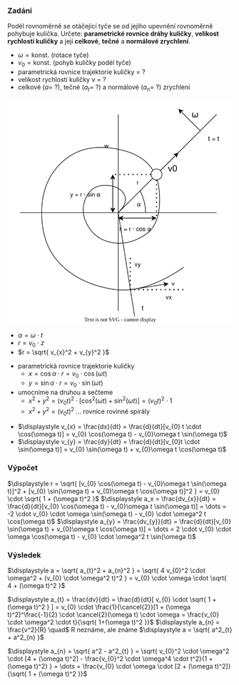 ### Zadání

Podél rovnoměrně se otáčející tyče se od jejího upevnění rovnoměrně pohybuje kulička. Určete: **parametrické rovnice dráhy kuličky**, **velikost rychlosti kuličky** a její **celkové**, **tečné** a **normálové zrychlení**.

- $\omega = \text{konst.}$ (rotace tyče)
- $v_{0} = \text{konst.}$ (pohyb kuličky podél tyče)
- parametrická rovnice trajektorie kuličky = ?
- velikost rychlosti kuličky v = ?
- celkové ($a = \ ?$), tečné ($a_{t} = \ ?$) a normálové ($a_{n} = \ ?$) zrychlení

![](_assets/priklad2.svg)

- $\alpha = \omega \cdot t$
- $r = v_{0} \cdot z$
- $r = \sqrt{ v_{x}^2 + v_{y}^2 }$
+ parametrická rovnice trajektorie kuličky
	+ $x = \cos \alpha \cdot r = v_{0}\cdot \cos(\omega t)$
	+ $y = \sin \alpha \cdot r = v_{0}\cdot \sin(\omega t)$
+ umocníme na druhou a sečteme
	+ $x^2 + y^2 = (v_{0}t)^2 \cdot [\cos^2(\omega t) + \sin^2(\omega t)] = (v_{0}t)^2 \cdot 1$
	+ $x^2 + y^2 = (v_{0}t)^2$ ... rovnice rovinné spirály

- $\displaystyle v_{x} = \frac{dx}{dt} = \frac{d}{dt}[v_{0} t \cdot \cos(\omega t)] = v_{0} \cos(\omega t) - v_{0}\omega t \sin(\omega t)$
- $\displaystyle v_{y} = \frac{dy}{dt} = \frac{d}{dt}[v_{0}t \cdot \sin(\omega t)] = v_{0} \sin(\omega t) + v_{0}\omega t \cos(\omega t)$

### Výpočet

$\displaystyle r = \sqrt{ [v_{0} \cos(\omega t) - v_{0}\omega t \sin(\omega t)]^2 + [v_{0} \sin(\omega t) + v_{0}\omega t \cos(\omega t)]^2 } = v_{0} \cdot \sqrt{ 1 + (\omega t)^2 }$
$\displaystyle a_x = \frac{dv_{x}}{dt} = \frac{d}{dt}[v_{0} \cos(\omega t) - v_{0}\omega t \sin(\omega t)] = \dots = -2 \cdot v_{0} \cdot \omega \sin(\omega t) - v_{0} \cdot \omega^2 t \cos(\omega t)$
$\displaystyle a_{y} = \frac{dv_{y}}{dt} = \frac{d}{dt}[v_{0} \sin(\omega t) + v_{0}\omega t \cos(\omega t)] = \dots = 2 \cdot v_{0} \cdot \omega \cos(\omega t) - v_{0} \cdot \omega^2 t \sin(\omega t)$

### Výsledek

$\displaystyle a = \sqrt{ a_{t}^2 + a_{n}^2 } = \sqrt{ 4 v_{0}^2 \cdot \omega^2 + (v_{0} \cdot \omega^2 t)^2 } = v_{0} \cdot \omega \cdot \sqrt{ 4 + (\omega t)^2 }$

$\displaystyle a_{t} = \frac{dv}{dt} = \frac{d}{dt}[ v_{0} \cdot \sqrt{ 1 + (\omega t)^2 } ] = v_{0} \cdot \frac{1}{\cancel{2}}[1 + (\omega t)^2]^\frac{-1}{2} \cdot \cancel{2}(\omega t) \cdot \omega = \frac{v_{0} \cdot \omega^2 \cdot t}{\sqrt{ 1+(\omega t)^2 }}$
$\displaystyle a_{n} = \frac{v^2}{R} \quad$ R neznáme, ale známe $\displaystyle a = \sqrt{ a^2_{t} + a^2_{n} }$

$\displaystyle a_{n} = \sqrt{ a^2 - a^2_{t} } = \sqrt{ v_{0}^2 \cdot \omega^2 \cdot [4 + (\omega t)^2] - \frac{v_{0}^2 \cdot \omega^4 \cdot t^2}{1 + (\omega t)^2} } = \dots = \frac{v_{0} \cdot \omega \cdot [2 + (\omega t)^2]}{\sqrt{ 1 + (\omega t)^2 }}$